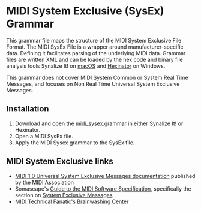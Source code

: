 # MIDI System Exclusive (SysEx) Grammar

This grammar file maps the structure of the MIDI System Exclusive File Format. The MIDI SysEx File is a wrapper around manufacturer-specific data. Defining it facilitates parsing of the underlying MIDI data. Grammar files are written XML and can be loaded by the hex code and binary file analysis tools Synalize It! on [macOS](https://www.synalysis.net) and [Hexinator](https://hexinator.com) on Windows.

This grammar does not cover MIDI System Common or System Real Time Messages, and focuses on Non Real Time Universal System Exclusive Messages.

## Installation
1. Download and open the <a href="https://github.com/codemechanic/midi-sysex-grammar/blob/main/grammar/midi_sysex.grammar?raw=true" download>midi_sysex.grammar</a> in either Synalize It! or Hexinator.
2. Open a MIDI SysEx file.
3. Apply the MIDI Sysex grammar to the SysEx file.

## MIDI System Exclusive links
- <a href="https://www.midi.org/specifications-old/item/table-4-universal-system-exclusive-messages" target="_blank">MIDI 1.0 Universal System Exclusive Messages documentation</a> published by the MIDI Association
- Somascape's <a href="http://www.somascape.org/midi/tech/spec.html" target="_blank">Guide to the MIDI Software Specification</a>, specifically the section on <a href="http://www.somascape.org/midi/tech/spec.html#sysexmsgs" target="_blank">System Exclusive Messages</a>
- <a href="http://web.archive.org/web/20070813201804/www.borg.com/~jglatt/" target="_blank">MIDI Technical Fanatic's Brainwashing Center</a>


